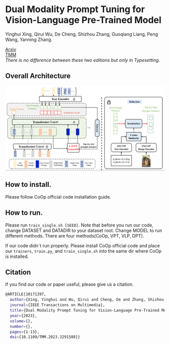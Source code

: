 # Dual Modality Prompt Tuning for Vision-Language Pre-Trained Model
Yinghui Xing, Qirui Wu, De Cheng, Shizhou Zhang, Guoqiang Liang, Peng Wang, Yanning Zhang.

[Arxiv](https://arxiv.org/abs/2208.08340)   
[TMM](https://ieeexplore.ieee.org/abstract/document/10171397)   
*There is no difference between these two editions but only in Typesetting*.

## Overall Architecture
![pic](./image/DPTArchitecture.png)

## How to install.

Please follow CoOp official code installation guide.

## How to run.

Please run `train_single.sh [SEED]`. Note that before you run our code, change DATASET and DATADIR to your dataset root. Change MODEL to run different methods. 
There are four methods(CoOp, VPT, VLP, DPT).

If our code didn\`t run properly. Please install CoOp official code and place our `trainers`, `train.py`, and `train_single.sh` into the same dir where CoOp is installed. 

## Citation
If you find our code or paper useful, please give us a citation.
```bash
@ARTICLE{10171397,
  author={Xing, Yinghui and Wu, Qirui and Cheng, De and Zhang, Shizhou and Liang, Guoqiang and Wang, Peng and Zhang., Yanning},
  journal={IEEE Transactions on Multimedia}, 
  title={Dual Modality Prompt Tuning for Vision-Language Pre-Trained Model}, 
  year={2023},
  volume={},
  number={},
  pages={1-13},
  doi={10.1109/TMM.2023.3291588}}
```
